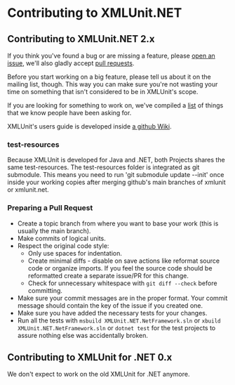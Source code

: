 Contributing to XMLUnit.NET
===========================

Contributing to XMLUnit.NET 2.x
-------------------------------

If you think you've found a bug or are missing a feature, please
[open an issue](https://github.com/xmlunit/xmlunit.net/issues), we'll
also gladly accept
[pull requests](https://github.com/xmlunit/xmlunit.net/pulls).

Before you start working on a big feature, please tell us about it on
the mailing list, though.  This way you can make sure you're not
wasting your time on something that isn't considered to be in
XMLUnit's scope.

If you are looking for something to work on, we've compiled a
[list](https://github.com/xmlunit/xmlunit/blob/main/HELP_WANTED.md)
of things that we know people have been asking for.

XMLUnit's users guide is developed inside [a github
Wiki](https://github.com/xmlunit/user-guide/wiki).

### test-resources

Because XMLUnit is developed for Java and .NET, both Projects shares the same test-resources.
The test-resources folder is integrated as git submodule.
This means you need to run 'git submodule update --init' once inside your
working copies after merging github's main branches of xmlunit or
xmlunit.net.

### Preparing a Pull Request

+ Create a topic branch from where you want to base your work (this is
  usually the main branch).
+ Make commits of logical units.
+ Respect the original code style:
  + Only use spaces for indentation.
  + Create minimal diffs - disable on save actions like reformat
    source code or organize imports. If you feel the source code
    should be reformatted create a separate issue/PR for this change.
  + Check for unnecessary whitespace with `git diff --check` before committing.
+ Make sure your commit messages are in the proper format. Your commit
  message should contain the key of the issue if you created one.
+ Make sure you have added the necessary tests for your changes.
+ Run all the tests with `msbuild XMLUnit.NET.NetFramework.sln` or
  `xbuild XMLUnit.NET.NetFramework.sln` or `dotnet test` for the test
  projects to assure nothing else was accidentally broken.

Contributing to XMLUnit for .NET 0.x
------------------------------------

We don't expect to work on the old XMLUnit for .NET anymore.
